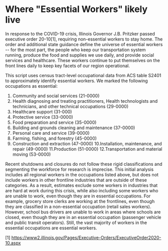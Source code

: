 # Where "Essential Workers" likely live
In response to the COVID-19 crisis, Illinois Governor J.B. Pritzker passed executive order 20-10[1], requiring non-essential workers to stay home. The order and additional state guidance define the universe of essential workers -- for the most part, the people who keep our transportation system running, produce the food and supplies we use daily, and provide social services and healthcare. These workers continue to put themselves on the front lines daily to keep key facets of our region operational.

This script uses census tract-level occupational data from ACS table S2401 to approximately identify essential workers. We marked the following occupations as essential:
1. Community and social services (21-0000) 
2. Health diagnosing and treating practitioners, Health technologists and technicians, and other technical occupations (29-0000) 
3. Healthcare support (31-000) 
4. Protective service (33-0000) 
5. Food preparation and service (35-0000) 
6. Building and grounds cleaning and maintenance (37-0000) 
7. Personal care and service (39-0000) 
8. Farming, fishing, and forestry (45-0000) 
9. Construction and extraction (47-0000) 
10.Installation, maintenance, and repair (49-0000) 
11.Production (51-0000) 
12.Transportation and material moving (53-0000) 

Recent shutdowns and closures do not follow these rigid classifications and segmenting the workforce for research is imprecise. This initial analysis includes all regional workers in the occupations listed above, but does not include workers in other frontline industries that are outside of these categories. As a result, estimates exclude some workers in industries that are hard at work during this crisis, while also including some workers who are unable to work, even though they are in essential occupations. For example, grocery store clerks are working at the frontlines, even though they are classified in a non-essential occupation (retail sales workers). However, school bus drivers are unable to work in areas where schools are closed, even though they are in an essential occupation (passenger vehicle and public transit operators). Still, the vast majority of workers in the essential occupations are essential workers. 

[1] https://www2.illinois.gov/Pages/Executive-Orders/ExecutiveOrder2020-10.aspx
